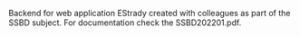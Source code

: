 Backend for web application EStrady created with colleagues as part of the SSBD subject. For documentation check the SSBD202201.pdf.
